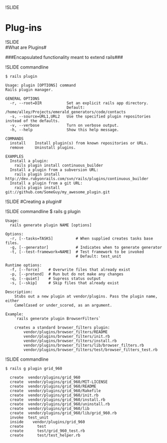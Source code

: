 !SLIDE 
# Plug-ins #

!SLIDE  
#What are Plugins#

###Encapsulated functionality meant to extend rails###
  
!SLIDE commandline

    $ rails plugin
    
    Usage: plugin [OPTIONS] command
    Rails plugin manager.
    
    GENERAL OPTIONS
      -r, --root=DIR           Set an explicit rails app directory.
                               Default: /home/alley/Projects/emerald_generators/code/contacts
      -s, --source=URL1,URL2   Use the specified plugin repositories instead of the defaults.
      -v, --verbose            Turn on verbose output.
      -h, --help               Show this help message.
    
    COMMANDS
      install    Install plugin(s) from known repositories or URLs.
      remove     Uninstall plugins.
    
    EXAMPLES
      Install a plugin:
        rails plugin install continuous_builder
      Install a plugin from a subversion URL:
        rails plugin install http://dev.rubyonrails.com/svn/rails/plugins/continuous_builder
      Install a plugin from a git URL:
        rails plugin install git://github.com/SomeGuy/my_awesome_plugin.git

!SLIDE 
#Creating a plugin#

!SLIDE commandline
    $ rails g plugin
    
    Usage:
      rails generate plugin NAME [options]
    
    Options:
      -r, [--tasks=TASKS]          # When supplied creates tasks base files.
      -g, [--generator]            # Indicates when to generate generator
      -t, [--test-framework=NAME]  # Test framework to be invoked
                                   # Default: test_unit
    
    Runtime options:
      -f, [--force]    # Overwrite files that already exist
      -p, [--pretend]  # Run but do not make any changes
      -q, [--quiet]    # Supress status output
      -s, [--skip]     # Skip files that already exist
    
    Description:
        Stubs out a new plugin at vendor/plugins. Pass the plugin name, either
        CamelCased or under_scored, as an argument.
    
    Example:
        `rails generate plugin BrowserFilters`
    
        creates a standard browser_filters plugin:
            vendor/plugins/browser_filters/README
            vendor/plugins/browser_filters/init.rb
            vendor/plugins/browser_filters/install.rb
            vendor/plugins/browser_filters/lib/browser_filters.rb
            vendor/plugins/browser_filters/test/browser_filters_test.rb

!SLIDE commandline

    $ rails g plugin grid_960

      create  vendor/plugins/grid_960
      create  vendor/plugins/grid_960/MIT-LICENSE
      create  vendor/plugins/grid_960/README
      create  vendor/plugins/grid_960/Rakefile
      create  vendor/plugins/grid_960/init.rb
      create  vendor/plugins/grid_960/install.rb
      create  vendor/plugins/grid_960/uninstall.rb
      create  vendor/plugins/grid_960/lib
      create  vendor/plugins/grid_960/lib/grid_960.rb
      invoke  test_unit
      inside    vendor/plugins/grid_960
      create      test
      create      test/grid_960_test.rb
      create      test/test_helper.rb
